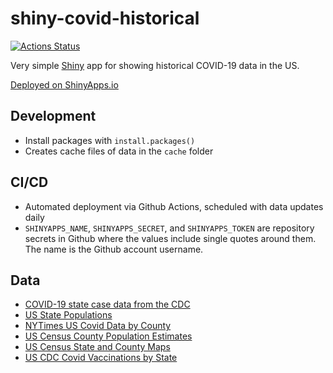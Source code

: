 # shiny-covid-historical

[![Actions Status](https://github.com/carlsonp/shiny-covid-historical/workflows/github-actions/badge.svg)](https://github.com/carlsonp/shiny-covid-historical/actions)

Very simple [Shiny](https://shiny.rstudio.com/) app for showing historical COVID-19 data in the US.

[Deployed on ShinyApps.io](https://carlsonp.shinyapps.io/shiny-covid-historical/)

## Development

* Install packages with `install.packages()`
* Creates cache files of data in the `cache` folder

## CI/CD

* Automated deployment via Github Actions, scheduled with data updates daily
* `SHINYAPPS_NAME`, `SHINYAPPS_SECRET`, and `SHINYAPPS_TOKEN` are repository secrets in Github where the
values include single quotes around them.  The name is the Github account username.

## Data

* [COVID-19 state case data from the CDC](https://covid.cdc.gov/covid-data-tracker/)
* [US State Populations](https://en.wikipedia.org/wiki/List_of_states_and_territories_of_the_United_States_by_population)
* [NYTimes US Covid Data by County](https://github.com/nytimes/covid-19-data)
* [US Census County Population Estimates](https://www.census.gov/data/datasets/time-series/demo/popest/2010s-counties-total.html)
* [US Census State and County Maps](https://www.census.gov/geographies/mapping-files/time-series/geo/cartographic-boundary.html)
* [US CDC Covid Vaccinations by State](https://covid.cdc.gov/covid-data-tracker/#vaccinations)

